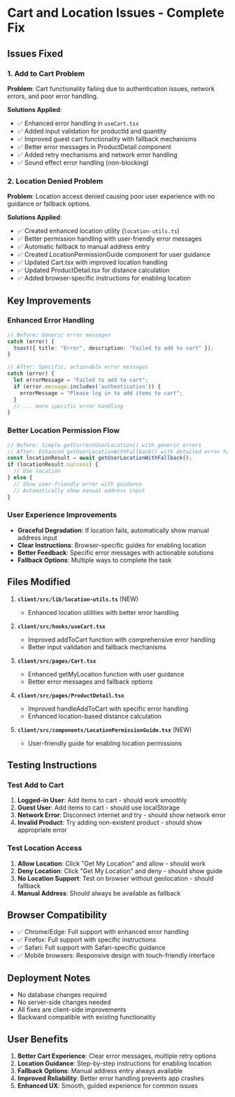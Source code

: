 # Cart and Location Issues - Complete Fix

## Issues Fixed

### 1. Add to Cart Problem
**Problem**: Cart functionality failing due to authentication issues, network errors, and poor error handling.

**Solutions Applied**:
- ✅ Enhanced error handling in `useCart.tsx`
- ✅ Added input validation for productId and quantity
- ✅ Improved guest cart functionality with fallback mechanisms
- ✅ Better error messages in ProductDetail component
- ✅ Added retry mechanisms and network error handling
- ✅ Sound effect error handling (non-blocking)

### 2. Location Denied Problem
**Problem**: Location access denied causing poor user experience with no guidance or fallback options.

**Solutions Applied**:
- ✅ Created enhanced location utility (`location-utils.ts`)
- ✅ Better permission handling with user-friendly error messages
- ✅ Automatic fallback to manual address entry
- ✅ Created LocationPermissionGuide component for user guidance
- ✅ Updated Cart.tsx with improved location handling
- ✅ Updated ProductDetail.tsx for distance calculation
- ✅ Added browser-specific instructions for enabling location

## Key Improvements

### Enhanced Error Handling
```typescript
// Before: Generic error messages
catch (error) {
  toast({ title: "Error", description: "Failed to add to cart" });
}

// After: Specific, actionable error messages
catch (error) {
  let errorMessage = "Failed to add to cart";
  if (error.message.includes('authentication')) {
    errorMessage = "Please log in to add items to cart";
  }
  // ... more specific error handling
}
```

### Better Location Permission Flow
```typescript
// Before: Simple getCurrentUserLocation() with generic errors
// After: Enhanced getUserLocationWithFallback() with detailed error handling
const locationResult = await getUserLocationWithFallback();
if (locationResult.success) {
  // Use location
} else {
  // Show user-friendly error with guidance
  // Automatically show manual address input
}
```

### User Experience Improvements
- **Graceful Degradation**: If location fails, automatically show manual address input
- **Clear Instructions**: Browser-specific guides for enabling location
- **Better Feedback**: Specific error messages with actionable solutions
- **Fallback Options**: Multiple ways to complete the task

## Files Modified

1. **`client/src/lib/location-utils.ts`** (NEW)
   - Enhanced location utilities with better error handling

2. **`client/src/hooks/useCart.tsx`**
   - Improved addToCart function with comprehensive error handling
   - Better input validation and fallback mechanisms

3. **`client/src/pages/Cart.tsx`**
   - Enhanced getMyLocation function with user guidance
   - Better error messages and fallback options

4. **`client/src/pages/ProductDetail.tsx`**
   - Improved handleAddToCart with specific error handling
   - Enhanced location-based distance calculation

5. **`client/src/components/LocationPermissionGuide.tsx`** (NEW)
   - User-friendly guide for enabling location permissions

## Testing Instructions

### Test Add to Cart
1. **Logged-in User**: Add items to cart - should work smoothly
2. **Guest User**: Add items to cart - should use localStorage
3. **Network Error**: Disconnect internet and try - should show network error
4. **Invalid Product**: Try adding non-existent product - should show appropriate error

### Test Location Access
1. **Allow Location**: Click "Get My Location" and allow - should work
2. **Deny Location**: Click "Get My Location" and deny - should show guide
3. **No Location Support**: Test on browser without geolocation - should fallback
4. **Manual Address**: Should always be available as fallback

## Browser Compatibility
- ✅ Chrome/Edge: Full support with enhanced error handling
- ✅ Firefox: Full support with specific instructions
- ✅ Safari: Full support with Safari-specific guidance
- ✅ Mobile browsers: Responsive design with touch-friendly interface

## Deployment Notes
- No database changes required
- No server-side changes needed
- All fixes are client-side improvements
- Backward compatible with existing functionality

## User Benefits
1. **Better Cart Experience**: Clear error messages, multiple retry options
2. **Location Guidance**: Step-by-step instructions for enabling location
3. **Fallback Options**: Manual address entry always available
4. **Improved Reliability**: Better error handling prevents app crashes
5. **Enhanced UX**: Smooth, guided experience for common issues